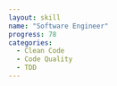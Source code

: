 ```yaml
---
layout: skill
name: "Software Engineer"
progress: 78
categories:
  - Clean Code
  - Code Quality
  - TDD
---
```

